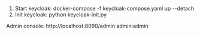 1. Start keycloak: docker-compose -f keycloak-compose.yaml up --detach
2. Init keycloak: python keycloak-init.py

Admin console: http://localhost:8090/admin admin:admin